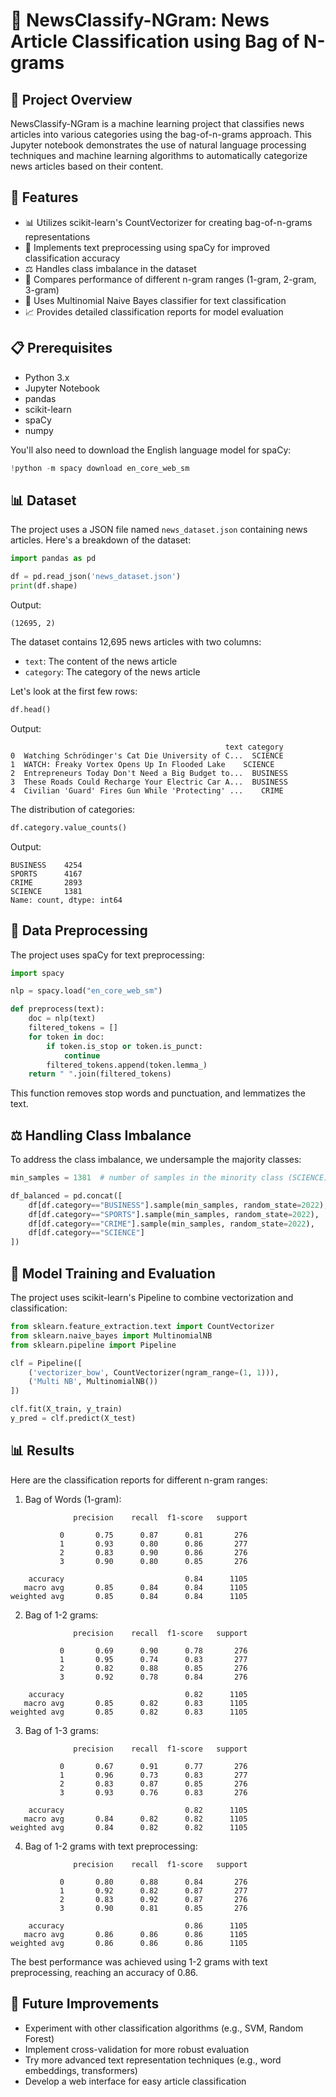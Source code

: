 # 📰 NewsClassify-NGram: News Article Classification using Bag of N-grams

## 🌟 Project Overview

NewsClassify-NGram is a machine learning project that classifies news articles into various categories using the bag-of-n-grams approach. This Jupyter notebook demonstrates the use of natural language processing techniques and machine learning algorithms to automatically categorize news articles based on their content.

## 🚀 Features

- 📊 Utilizes scikit-learn's CountVectorizer for creating bag-of-n-grams representations
- 🧹 Implements text preprocessing using spaCy for improved classification accuracy
- ⚖️ Handles class imbalance in the dataset
- 🔬 Compares performance of different n-gram ranges (1-gram, 2-gram, 3-gram)
- 🧠 Uses Multinomial Naive Bayes classifier for text classification
- 📈 Provides detailed classification reports for model evaluation

## 📋 Prerequisites

- Python 3.x
- Jupyter Notebook
- pandas
- scikit-learn
- spaCy
- numpy

You'll also need to download the English language model for spaCy:

```python
!python -m spacy download en_core_web_sm
```

## 📊 Dataset

The project uses a JSON file named `news_dataset.json` containing news articles. Here's a breakdown of the dataset:

```python
import pandas as pd

df = pd.read_json('news_dataset.json')
print(df.shape)
```

Output:
```
(12695, 2)
```

The dataset contains 12,695 news articles with two columns:
- `text`: The content of the news article
- `category`: The category of the news article

Let's look at the first few rows:

```python
df.head()
```

Output:
```
                                                text category
0  Watching Schrödinger's Cat Die University of C...  SCIENCE
1  WATCH: Freaky Vortex Opens Up In Flooded Lake    SCIENCE
2  Entrepreneurs Today Don't Need a Big Budget to...  BUSINESS
3  These Roads Could Recharge Your Electric Car A...  BUSINESS
4  Civilian 'Guard' Fires Gun While 'Protecting' ...    CRIME
```

The distribution of categories:

```python
df.category.value_counts()
```

Output:
```
BUSINESS    4254
SPORTS      4167
CRIME       2893
SCIENCE     1381
Name: count, dtype: int64
```

## 🧹 Data Preprocessing

The project uses spaCy for text preprocessing:

```python
import spacy

nlp = spacy.load("en_core_web_sm")

def preprocess(text):
    doc = nlp(text)
    filtered_tokens = []
    for token in doc:
        if token.is_stop or token.is_punct:
            continue
        filtered_tokens.append(token.lemma_)
    return " ".join(filtered_tokens)
```

This function removes stop words and punctuation, and lemmatizes the text.

## ⚖️ Handling Class Imbalance

To address the class imbalance, we undersample the majority classes:

```python
min_samples = 1381  # number of samples in the minority class (SCIENCE)

df_balanced = pd.concat([
    df[df.category=="BUSINESS"].sample(min_samples, random_state=2022),
    df[df.category=="SPORTS"].sample(min_samples, random_state=2022),
    df[df.category=="CRIME"].sample(min_samples, random_state=2022),
    df[df.category=="SCIENCE"]
])
```

## 🧠 Model Training and Evaluation

The project uses scikit-learn's Pipeline to combine vectorization and classification:

```python
from sklearn.feature_extraction.text import CountVectorizer
from sklearn.naive_bayes import MultinomialNB
from sklearn.pipeline import Pipeline

clf = Pipeline([
    ('vectorizer_bow', CountVectorizer(ngram_range=(1, 1))),
    ('Multi NB', MultinomialNB())
])

clf.fit(X_train, y_train)
y_pred = clf.predict(X_test)
```

## 📊 Results

Here are the classification reports for different n-gram ranges:

1. Bag of Words (1-gram):
```
              precision    recall  f1-score   support

           0       0.75      0.87      0.81       276
           1       0.93      0.80      0.86       277
           2       0.83      0.90      0.86       276
           3       0.90      0.80      0.85       276

    accuracy                           0.84      1105
   macro avg       0.85      0.84      0.84      1105
weighted avg       0.85      0.84      0.84      1105
```

2. Bag of 1-2 grams:
```
              precision    recall  f1-score   support

           0       0.69      0.90      0.78       276
           1       0.95      0.74      0.83       277
           2       0.82      0.88      0.85       276
           3       0.92      0.78      0.84       276

    accuracy                           0.82      1105
   macro avg       0.85      0.82      0.83      1105
weighted avg       0.85      0.82      0.83      1105
```

3. Bag of 1-3 grams:
```
              precision    recall  f1-score   support

           0       0.67      0.91      0.77       276
           1       0.96      0.73      0.83       277
           2       0.83      0.87      0.85       276
           3       0.93      0.76      0.83       276

    accuracy                           0.82      1105
   macro avg       0.84      0.82      0.82      1105
weighted avg       0.84      0.82      0.82      1105
```

4. Bag of 1-2 grams with text preprocessing:
```
              precision    recall  f1-score   support

           0       0.80      0.88      0.84       276
           1       0.92      0.82      0.87       277
           2       0.83      0.92      0.87       276
           3       0.90      0.81      0.85       276

    accuracy                           0.86      1105
   macro avg       0.86      0.86      0.86      1105
weighted avg       0.86      0.86      0.86      1105
```

The best performance was achieved using 1-2 grams with text preprocessing, reaching an accuracy of 0.86.

## 🚀 Future Improvements

- Experiment with other classification algorithms (e.g., SVM, Random Forest)
- Implement cross-validation for more robust evaluation
- Try more advanced text representation techniques (e.g., word embeddings, transformers)
- Develop a web interface for easy article classification

